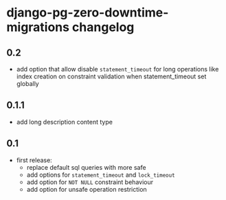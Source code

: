 # django-pg-zero-downtime-migrations changelog

## 0.2
  - add option that allow disable `statement_timeout` for long operations like index creation on constraint validation when statement_timeout set globally

## 0.1.1
  - add long description content type

## 0.1
  - first release:
    - replace default sql queries with more safe
    - add options for `statement_timeout` and `lock_timeout`
    - add option for `NOT NULL` constraint behaviour
    - add option for unsafe operation restriction
